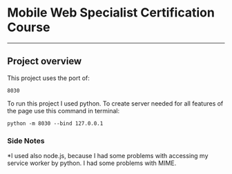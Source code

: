 # Mobile Web Specialist Certification Course

---

## Project overview

This project uses the port of:

```
8030
```

To run this project I used python. To create server needed for all features of the page use this command in terminal:

```
python -m 8030 --bind 127.0.0.1
```

### Side Notes

\*I used also node.js, because I had some problems with accessing my service worker by python. I had some problems with MIME.
